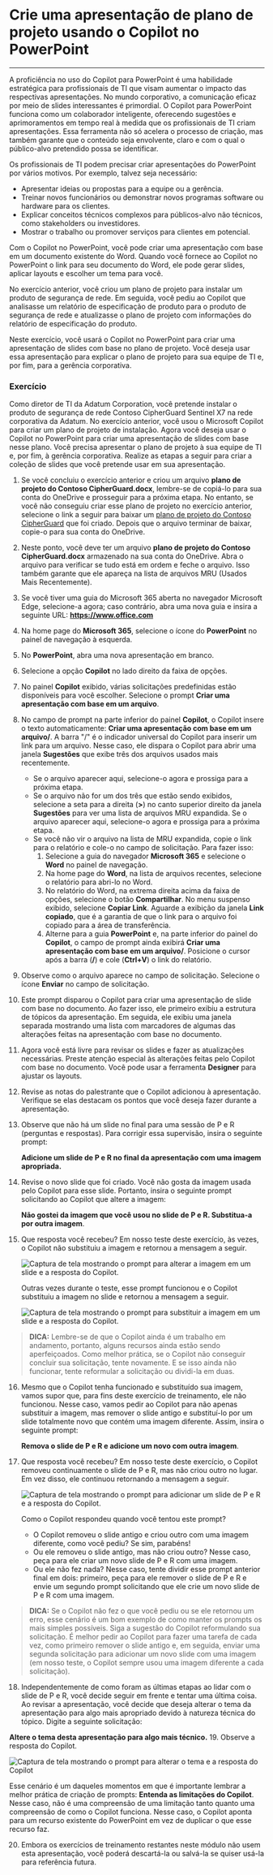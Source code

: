 
# Crie uma apresentação de plano de projeto usando o Copilot no PowerPoint
---
A proficiência no uso do Copilot para PowerPoint é uma habilidade estratégica para profissionais de TI que visam aumentar o impacto das respectivas apresentações. No mundo corporativo, a comunicação eficaz por meio de slides interessantes é primordial. O Copilot para PowerPoint funciona como um colaborador inteligente, oferecendo sugestões e aprimoramentos em tempo real à medida que os profissionais de TI criam apresentações. Essa ferramenta não só acelera o processo de criação, mas também garante que o conteúdo seja envolvente, claro e com o qual o público-alvo pretendido possa se identificar.

Os profissionais de TI podem precisar criar apresentações do PowerPoint por vários motivos. Por exemplo, talvez seja necessário:

 -  Apresentar ideias ou propostas para a equipe ou a gerência.
 -  Treinar novos funcionários ou demonstrar novos programas software ou hardware para os clientes.
 -  Explicar conceitos técnicos complexos para públicos-alvo não técnicos, como stakeholders ou investidores.
 -  Mostrar o trabalho ou promover serviços para clientes em potencial.

Com o Copilot no PowerPoint, você pode criar uma apresentação com base em um documento existente do Word. Quando você fornece ao Copilot no PowerPoint o link para seu documento do Word, ele pode gerar slides, aplicar layouts e escolher um tema para você.

No exercício anterior, você criou um plano de projeto para instalar um produto de segurança de rede. Em seguida, você pediu ao Copilot que analisasse um relatório de especificação de produto para o produto de segurança de rede e atualizasse o plano de projeto com informações do relatório de especificação do produto.

Neste exercício, você usará o Copilot no PowerPoint para criar uma apresentação de slides com base no plano de projeto. Você deseja usar essa apresentação para explicar o plano de projeto para sua equipe de TI e, por fim, para a gerência corporativa.

### Exercício

Como diretor de TI da Adatum Corporation, você pretende instalar o produto de segurança de rede Contoso CipherGuard Sentinel X7 na rede corporativa da Adatum. No exercício anterior, você usou o Microsoft Copilot para criar um plano de projeto de instalação. Agora você deseja usar o Copilot no PowerPoint para criar uma apresentação de slides com base nesse plano. Você precisa apresentar o plano de projeto à sua equipe de TI e, por fim, à gerência corporativa. Realize as etapas a seguir para criar a coleção de slides que você pretende usar em sua apresentação.

1.  Se você concluiu o exercício anterior e criou um arquivo **plano de projeto do Contoso CipherGuard.docx**, lembre-se de copiá-lo para sua conta do OneDrive e prosseguir para a próxima etapa. No entanto, se você não conseguiu criar esse plano de projeto no exercício anterior, selecione o link a seguir para baixar um [plano de projeto do Contoso CipherGuard](https://go.microsoft.com/fwlink/?linkid=2268924) que foi criado. Depois que o arquivo terminar de baixar, copie-o para sua conta do OneDrive.
2.  Neste ponto, você deve ter um arquivo **plano de projeto do Contoso CipherGuard.docx** armazenado na sua conta do OneDrive. Abra o arquivo para verificar se tudo está em ordem e feche o arquivo. Isso também garante que ele apareça na lista de arquivos MRU (Usados Mais Recentemente).
3.  Se você tiver uma guia do Microsoft 365 aberta no navegador Microsoft Edge, selecione-a agora; caso contrário, abra uma nova guia e insira a seguinte URL: **https://www.office.com**
4.  Na home page do **Microsoft 365**, selecione o ícone do **PowerPoint** no painel de navegação à esquerda.
5.  No **PowerPoint**, abra uma nova apresentação em branco.
6.  Selecione a opção **Copilot** no lado direito da faixa de opções.
7.  No painel **Copilot** exibido, várias solicitações predefinidas estão disponíveis para você escolher. Selecione o prompt **Criar uma apresentação com base em um arquivo**.
8.  No campo de prompt na parte inferior do painel **Copilot**, o Copilot insere o texto automaticamente: **Criar uma apresentação com base em um arquivo/**. A barra "/" é o indicador universal do Copilot para inserir um link para um arquivo. Nesse caso, ele dispara o Copilot para abrir uma janela **Sugestões** que exibe três dos arquivos usados mais recentemente.
     -  Se o arquivo aparecer aqui, selecione-o agora e prossiga para a próxima etapa.
     -  Se o arquivo não for um dos três que estão sendo exibidos, selecione a seta para a direita (**&gt;**) no canto superior direito da janela **Sugestões** para ver uma lista de arquivos MRU expandida. Se o arquivo aparecer aqui, selecione-o agora e prossiga para a próxima etapa.
     -  Se você não vir o arquivo na lista de MRU expandida, copie o link para o relatório e cole-o no campo de solicitação. Para fazer isso:
        1.  Selecione a guia do navegador **Microsoft 365** e selecione o **Word** no painel de navegação.
        2.  Na home page do **Word**, na lista de arquivos recentes, selecione o relatório para abri-lo no Word.
        3.  No relatório do Word, na extrema direita acima da faixa de opções, selecione o botão **Compartilhar**. No menu suspenso exibido, selecione **Copiar Link**. Aguarde a exibição da janela **Link copiado**, que é a garantia de que o link para o arquivo foi copiado para a área de transferência.
        4.  Alterne para a guia **PowerPoint** e, na parte inferior do painel do **Copilot**, o campo de prompt ainda exibirá **Criar uma apresentação com base em um arquivo/**. Posicione o cursor após a barra (**/**) e cole (**Ctrl+V**) o link do relatório.
9.  Observe como o arquivo aparece no campo de solicitação. Selecione o ícone **Enviar** no campo de solicitação.
10. Este prompt disparou o Copilot para criar uma apresentação de slide com base no documento. Ao fazer isso, ele primeiro exibiu a estrutura de tópicos da apresentação. Em seguida, ele exibiu uma janela separada mostrando uma lista com marcadores de algumas das alterações feitas na apresentação com base no documento.
11. Agora você está livre para revisar os slides e fazer as atualizações necessárias. Preste atenção especial às alterações feitas pelo Copilot com base no documento. Você pode usar a ferramenta **Designer** para ajustar os layouts.
12. Revise as notas do palestrante que o Copilot adicionou à apresentação. Verifique se elas destacam os pontos que você deseja fazer durante a apresentação.
13. Observe que não há um slide no final para uma sessão de P e R (perguntas e respostas). Para corrigir essa supervisão, insira o seguinte prompt:
    
    **Adicione um slide de P e R no final da apresentação com uma imagem apropriada.**
14. Revise o novo slide que foi criado. Você não gosta da imagem usada pelo Copilot para esse slide. Portanto, insira o seguinte prompt solicitando ao Copilot que altere a imagem:
    
    **Não gostei da imagem que você usou no slide de P e R. Substitua-a por outra imagem**.
15. Que resposta você recebeu? Em nosso teste deste exercício, às vezes, o Copilot não substituiu a imagem e retornou a mensagem a seguir.
    
      ![Captura de tela mostrando o prompt para alterar a imagem em um slide e a resposta do Copilot.](../media/copilot-powerpoint-replace-message-1-030c583b.png) 
         
      Outras vezes durante o teste, esse prompt funcionou e o Copilot substituiu a imagem no slide e retornou a mensagem a seguir.
         
      ![Captura de tela mostrando o prompt para substituir a imagem em um slide e a resposta do Copilot.](../media/copilot-powerpoint-replace-message-2-aa694058.png)

 > **DICA:** Lembre-se de que o Copilot ainda é um trabalho em andamento, portanto, alguns recursos ainda estão sendo aperfeiçoados. Como melhor prática, se o Copilot não conseguir concluir sua solicitação, tente novamente. E se isso ainda não funcionar, tente reformular a solicitação ou dividi-la em duas.

16. Mesmo que o Copilot tenha funcionado e substituído sua imagem, vamos supor que, para fins deste exercício de treinamento, ele não funcionou. Nesse caso, vamos pedir ao Copilot para não apenas substituir a imagem, mas remover o slide antigo e substituí-lo por um slide totalmente novo que contém uma imagem diferente. Assim, insira o seguinte prompt:
    
    **Remova o slide de P e R e adicione um novo com outra imagem**.
17. Que resposta você recebeu? Em nosso teste deste exercício, o Copilot removeu continuamente o slide de P e R, mas não criou outro no lugar. Em vez disso, ele continuou retornando a mensagem a seguir.
    
      ![Captura de tela mostrando o prompt para adicionar um slide de P e R e a resposta do Copilot.](../media/copilot-powerpoint-error-message-b164a414.png)
    
    
      Como o Copilot respondeu quando você tentou este prompt?
      
      -  O Copilot removeu o slide antigo e criou outro com uma imagem diferente, como você pediu? Se sim, parabéns!
      -  Ou ele removeu o slide antigo, mas não criou outro? Nesse caso, peça para ele criar um novo slide de P e R com uma imagem.
      -  Ou ele não fez nada? Nesse caso, tente dividir esse prompt anterior final em dois: primeiro, peça para ele remover o slide de P e R e envie um segundo prompt solicitando que ele crie um novo slide de P e R com uma imagem.
    
 > **DICA:** Se o Copilot não fez o que você pediu ou se ele retornou um erro, esse cenário é um bom exemplo de como manter os prompts os mais simples possíveis. Siga a sugestão do Copilot reformulando sua solicitação. É melhor pedir ao Copilot para fazer uma tarefa de cada vez, como primeiro remover o slide antigo e, em seguida, enviar uma segunda solicitação para adicionar um novo slide com uma imagem (em nosso teste, o Copilot sempre usou uma imagem diferente a cada solicitação).
18. Independentemente de como foram as últimas etapas ao lidar com o slide de P e R, você decide seguir em frente e tentar uma última coisa. Ao revisar a apresentação, você decide que deseja alterar o tema da apresentação para algo mais apropriado devido à natureza técnica do tópico. Digite a seguinte solicitação:
    
 **Altere o tema desta apresentação para algo mais técnico.**
19. Observe a resposta do Copilot.
    
   ![Captura de tela mostrando o prompt para alterar o tema e a resposta do Copilot](../media/copilot-powerpoint-design-message-9de87575.png)
    
    
Esse cenário é um daqueles momentos em que é importante lembrar a melhor prática de criação de prompts: **Entenda as limitações do Copilot**. Nesse caso, não é uma compreensão de uma limitação tanto quanto uma compreensão de como o Copilot funciona. Nesse caso, o Copilot aponta para um recurso existente do PowerPoint em vez de duplicar o que esse recurso faz.

20. Embora os exercícios de treinamento restantes neste módulo não usem esta apresentação, você poderá descartá-la ou salvá-la se quiser usá-la para referência futura.
